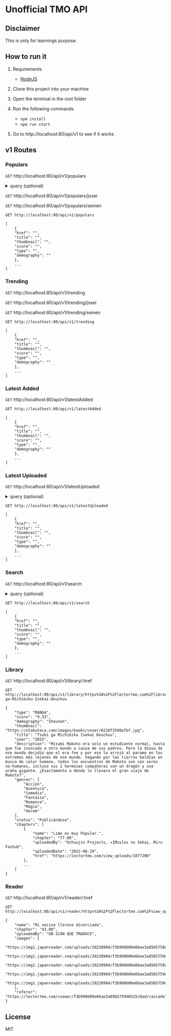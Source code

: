 # Unofficial TMO API

## Disclaimer
This is only for learnings purpose.

## How to run it
1. Requirements
    * [NodeJS](https://nodejs.org/es/)

2. Clone this project into your machine
3. Open the terminal in the root folder
4. Run the following commands
    * ```npm install```
    * ```npm run start```
5. Go to http://localhost:80/api/v1 to see if it works

## v1 Routes
### Populars
```GET``` http://localhost:80/api/v1/populars

<details>
    <summary>query (optional)</summary>
    
    page
</details>

```GET``` http://localhost:80/api/v1/populars/josei

```GET``` http://localhost:80/api/v1/populars/seinen

    GET http://localhost:80/api/v1/populars

    [
        {
        "href": "",
        "title": "",
        "thumbnail": "",
        "score": "",
        "type": "",
        "demography": ""
        },
        ...
    ]

### Trending

```GET``` http://localhost:80/api/v1/trending

```GET``` http://localhost:80/api/v1/trending/josei

```GET``` http://localhost:80/api/v1/trending/seinen

    GET http://localhost:80/api/v1/trending

    [
        {
        "href": "",
        "title": "",
        "thumbnail": "",
        "score": "",
        "type": "",
        "demography": ""
        },
        ...
    ]

### Latest Added

```GET``` http://localhost:80/api/v1/latestAdded

    GET http://localhost:80/api/v1/latestAdded
    
    [
        {
        "href": "",
        "title": "",
        "thumbnail": "",
        "score": "",
        "type": "",
        "demography": ""
        },
        ...
    ]


### Latest Uploaded

```GET``` http://localhost:80/api/v1/latestUploaded

<details>
    <summary>query (optional)</summary>
    
    page
</details>

    GET http://localhost:80/api/v1/latestUploaded

    [
        {
        "href": "",
        "title": "",
        "thumbnail": "",
        "score": "",
        "type": "",
        "demography": ""
        },
        ...
    ]

### Search

```GET``` http://localhost:80/api/v1/search


<details>
    <summary>query (optional)</summary>
    
    page
    title
    orderBy
    orderDir
    filterBy
    type
    demography
    status
    translationStatus
    webcomic
    yonkoma
    amateur
    erotic
    genders
    excludeGenders
</details>

    GET http://localhost:80/api/v1/search

    [
        {
        "href": "",
        "title": "",
        "thumbnail": "",
        "score": "",
        "type": "",
        "demography": ""
        },
        ...
    ]

### Library
```GET``` http://localhost:80/api/v1/library/:href

    GET http://localhost:80/api/v1/library/https%3A%2F%2Flectortmo.com%2Flibrary%2Fmanga%2F12942%2FTsuki-ga-Michibiku-Isekai-Douchuu

    {
        "type": "MANGA",
        "score": "9.33",
        "demography": "Shounen",
        "thumbnail": "https://otakuteca.com/images/books/cover/6228f3590afbf.jpg",
        "title": "Tsuki ga Michibiku Isekai Douchuu",
        "year": "2015",
        "description": "Misumi Makoto era solo un estudiante normal, hasta que fue invocado a otro mundo a causa de sus padres. Pero la diosa de ese mundo decidió que el era feo y por eso lo arrojó al paramo en los extremos más lejanos de ese mundo. Vagando por las tierras baldías en busca de calor humano, todos los encuentros de Makoto son con seres no-humanos, incluso sus 2 hermosas compañeras son un dragón y una araña gigante. ¿Exactamente a donde lo llevara el gran viaje de Makoto?",
        "genres": [
            "Acción",
            "Aventura",
            "Comedia",
            "Fantasia",
            "Romance",
            "Magia",
            "Harem"
        ],
        "status": "Publicándose",
        "chapters": [
            {
                "name": "Lime es muy Popular.",
                "chapter": "77.00",
                "uploadedBy": "Uchuujin Projects, ✦╏Muslos no Sekai, Miru FanSub",
                "uploadedDate": "2022-08-29",
                "href": "https://lectortmo.com/view_uploads/1077206"
            },
            ...
        ]
    }

### Reader
```GET``` http://localhost:80/api/v1/reader/:href

    GET http://localhost:80/api/v1/reader/https%3A%2F%2Flectortmo.com%2Fview_uploads%2F1081438

    {
        "name": "Mi vecina llorona divorciada",
        "chapter": "43.00",
        "uploadedBy": "UN SCAN QUE TRADUCE",
        "images": [
            "https://img1.japanreader.com/uploads/20220904/f3b998600e66ae3a8565759d0525c0ad/cc178846.jpg",
            "https://img1.japanreader.com/uploads/20220904/f3b998600e66ae3a8565759d0525c0ad/94638946.jpg",
            "https://img1.japanreader.com/uploads/20220904/f3b998600e66ae3a8565759d0525c0ad/368675d2.jpg",
            "https://img1.japanreader.com/uploads/20220904/f3b998600e66ae3a8565759d0525c0ad/10ab46a1.jpg",
            "https://img1.japanreader.com/uploads/20220904/f3b998600e66ae3a8565759d0525c0ad/b1ed662a.jpg"
        ],
        "referer": "https://lectortmo.com/viewer/f3b998600e66ae3a8565759d0525c0ad/cascade"
    }

## License
MIT